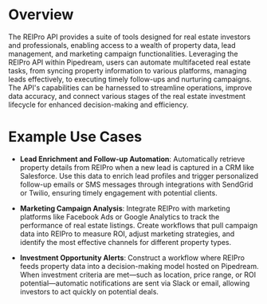 # Overview

The REIPro API provides a suite of tools designed for real estate investors and professionals, enabling access to a wealth of property data, lead management, and marketing campaign functionalities. Leveraging the REIPro API within Pipedream, users can automate multifaceted real estate tasks, from syncing property information to various platforms, managing leads effectively, to executing timely follow-ups and nurturing campaigns. The API's capabilities can be harnessed to streamline operations, improve data accuracy, and connect various stages of the real estate investment lifecycle for enhanced decision-making and efficiency.

# Example Use Cases

- **Lead Enrichment and Follow-up Automation**: Automatically retrieve property details from REIPro when a new lead is captured in a CRM like Salesforce. Use this data to enrich lead profiles and trigger personalized follow-up emails or SMS messages through integrations with SendGrid or Twilio, ensuring timely engagement with potential clients.

- **Marketing Campaign Analysis**: Integrate REIPro with marketing platforms like Facebook Ads or Google Analytics to track the performance of real estate listings. Create workflows that pull campaign data into REIPro to measure ROI, adjust marketing strategies, and identify the most effective channels for different property types.

- **Investment Opportunity Alerts**: Construct a workflow where REIPro feeds property data into a decision-making model hosted on Pipedream. When investment criteria are met—such as location, price range, or ROI potential—automatic notifications are sent via Slack or email, allowing investors to act quickly on potential deals.
